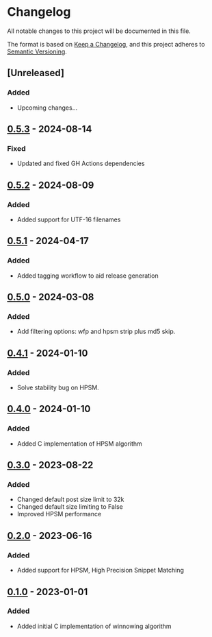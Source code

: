 # Changelog

All notable changes to this project will be documented in this file.

The format is based on [Keep a Changelog](https://keepachangelog.com/en/1.0.0/),
and this project adheres to [Semantic Versioning](https://semver.org/spec/v2.0.0.html).

## [Unreleased]
### Added
- Upcoming changes...

## [0.5.3] - 2024-08-14
### Fixed
- Updated and fixed GH Actions dependencies

## [0.5.2] - 2024-08-09
### Added
- Added support for UTF-16 filenames

## [0.5.1] - 2024-04-17
### Added
- Added tagging workflow to aid release generation

## [0.5.0] - 2024-03-08
### Added
- Add filtering options: wfp and hpsm strip plus md5 skip.

## [0.4.1] - 2024-01-10
### Added
- Solve stability bug on HPSM.

## [0.4.0] - 2024-01-10
### Added
- Added C implementation of HPSM algorithm

## [0.3.0] - 2023-08-22
### Added
- Changed default post size limit to 32k
- Changed default size limiting to False
- Improved HPSM performance

## [0.2.0] - 2023-06-16
### Added
- Added support for HPSM, High Precision Snippet Matching

## [0.1.0] - 2023-01-01
### Added
- Added initial C implementation of winnowing algorithm

[0.1.0]: https://github.com/scanoss/scanoss-winnowing.py/compare/v0.0.1...v0.1.0
[0.2.0]: https://github.com/scanoss/scanoss-winnowing.py/compare/v0.1.1...v0.2.0
[0.3.0]: https://github.com/scanoss/scanoss-winnowing.py/compare/v0.2.0...v0.3.0
[0.4.0]: https://github.com/scanoss/scanoss-winnowing.py/compare/v0.3.0...v0.4.0
[0.4.1]: https://github.com/scanoss/scanoss-winnowing.py/compare/v0.4.0...v0.4.1
[0.5.0]: https://github.com/scanoss/scanoss-winnowing.py/compare/v0.4.1...v0.5.0
[0.5.1]: https://github.com/scanoss/scanoss-winnowing.py/compare/v0.5.0...v0.5.1
[0.5.2]: https://github.com/scanoss/scanoss-winnowing.py/compare/v0.5.1...v0.5.2
[0.5.3]: https://github.com/scanoss/scanoss-winnowing.py/compare/v0.5.2...v0.5.3
